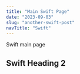 ```yaml
---
title: "Main Swift Page"
date: "2023-09-03"
slug: "another-swift-post"
navTitle: "Swift"
---
```


Swift main page

## Swift Heading 2

